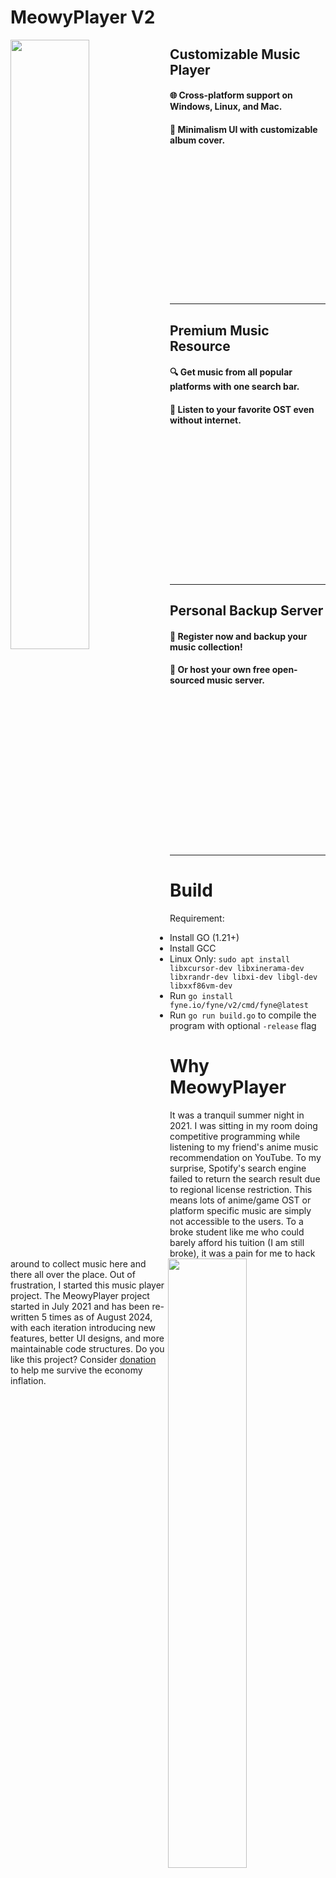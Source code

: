 # MeowyPlayer V2  

<img align="left" width="50%" height="50%" src="https://i.imgur.com/P4nT3sU.png">  
<div id="toc">
  <ul style="list-style: none">
    <summary>
      <h2>Customizable Music Player</h2>
    </summary>
    <h4>🌐 Cross-platform support on Windows, Linux, and Mac.</h4>
    <h4>🎨 Minimalism UI with customizable album cover.</h4>
  </ul>
</div>
<br /><br /><br /><br /><br /><br /><br /><br /><br /><br /><br /><br /><br />

---

<img align="right" width="50%" height="50%" src="https://i.imgur.com/RtvToUT.png">  
<div id="toc">
  <ul style="list-style: none">
    <summary>
      <h2>Premium Music Resource</h2>
    </summary>  
    <h4>🔍 Get music from all popular platforms with one search bar.</h4>
    <h4>🎵 Listen to your favorite OST even without internet.</h4>
  </ul>
</div>
<br /><br /><br /><br /><br /><br /><br /><br /><br /><br /><br /><br /><br />

---

<img align="left" width="50%" height="50%" src="https://i.imgur.com/y2RpDI2.png">  
  
<div id="toc">
  <ul style="list-style: none">
    <summary>
      <h2>Personal Backup Server</h2>
    </summary>
    <h4>💾 Register now and backup your music collection!</h4>
    <h4><a href="https://github.com/evanhyd/MeowyPlayerServer">🔧 Or host your own free open-sourced music server.</a></h4>
  </ul>
</div>
<br /><br /><br /><br /><br /><br /><br /><br /><br /><br /><br /><br /><br /><br />

---

# Build
Requirement:  
- Install GO (1.21+)  
- Install GCC
- Linux Only: `sudo apt install libxcursor-dev libxinerama-dev libxrandr-dev libxi-dev libgl-dev libxxf86vm-dev`  
- Run `go install fyne.io/fyne/v2/cmd/fyne@latest`  
- Run `go run build.go` to compile the program with optional `-release` flag

# Why MeowyPlayer

  It was a tranquil summer night in 2021. I was sitting in my room doing competitive programming while listening to my friend's anime music recommendation on YouTube. To my surprise, Spotify's search engine failed to return the search result due to regional license restriction. This means lots of anime/game OST or platform specific music are simply not accessible to the users. To a broke student like me who could barely afford his tuition (I am still broke), it was a pain for me to hack around to collect music here and there all over the place. Out of frustration, I started this music player project.
  The MeowyPlayer project started in July 2021 and has been re-written 5 times as of August 2024, with each iteration introducing new features, better UI designs, and more maintainable code structures. Do you like this project? Consider [donation](https://www.buymeacoffee.com/unboxthecat) to help me survive the economy inflation.
